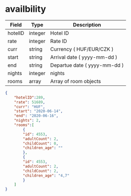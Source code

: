 # availbility


Field | Type | Description
---------|----------|---------
 hotelID | integer | Hotel ID
 rate | integer | Rate ID
 curr | string | Currency ( HUF/EUR/CZK )
 start | string | Arrival date ( yyyy-mm-dd )
 end | string | Departue date ( yyyy-mm-dd )
 nights | integer | nights
 rooms | array | Array of room objects


```json
{
    "hotelID":289,
    "rate": 51689,
    "curr": "HUF",
    "start": "2020-06-14",
    "end": "2020-06-16",
    "nights": 2,
    "rooms":[
        {
        "id": 4553,
        "adultCount": 2,
        "childCount": 0,
        "children_age": ""
        },
        {
        "id": 4553,
        "adultCount": 2,
        "childCount": 2,
        "children_age": "4,7"
        }
    ]
}

```

